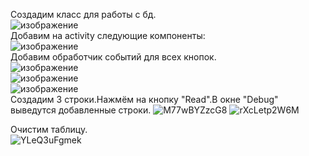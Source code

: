 Создадим класс для работы с бд.  
![изображение](https://user-images.githubusercontent.com/79984303/138239024-13a81a21-f0ca-4039-9f2d-83db35b9d3d9.png)  
Добавим на activity следующие компоненты:  
![изображение](https://user-images.githubusercontent.com/79984303/138239526-f44cb256-f9a0-4115-8bdf-9f48556fd15d.png)  
Добавим обработчик событий для всех кнопок.  
![изображение](https://user-images.githubusercontent.com/79984303/138240890-1133195b-0622-47d8-9f74-9110a697bef0.png)  
![изображение](https://user-images.githubusercontent.com/79984303/138239149-8634ca4a-9f55-45e4-9263-9c050377de10.png)  
![изображение](https://user-images.githubusercontent.com/79984303/138239174-8d76eed9-80c9-4ebc-9e19-bfa3cc0d499c.png)   
Создадим 3 строки.Нажмём на кнопку "Read".В окне "Debug" выведутся добавленные строки.
![M77wBYZzcG8](https://user-images.githubusercontent.com/34157509/146311474-42451dd8-616d-41a8-aa52-b449453a79af.jpg)
![rXcLetp2W6M](https://user-images.githubusercontent.com/34157509/146311504-7408c7eb-5076-436b-aa67-119771f952ff.jpg)

Очистим таблицу.  
![YLeQ3uFgmek](https://user-images.githubusercontent.com/34157509/146311581-9f396026-1dc3-4227-ae9c-1b34b8f7c06d.jpg)





